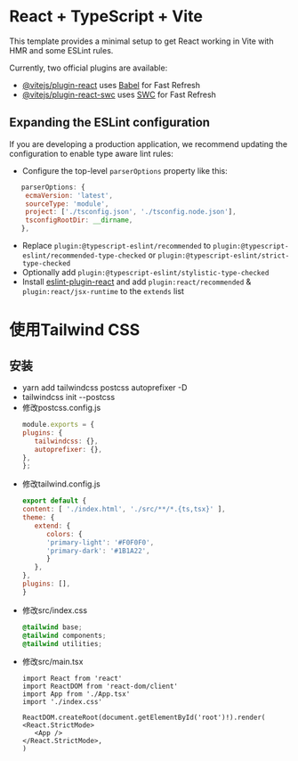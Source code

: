 # React + TypeScript + Vite

This template provides a minimal setup to get React working in Vite with HMR and some ESLint rules.

Currently, two official plugins are available:

- [@vitejs/plugin-react](https://github.com/vitejs/vite-plugin-react/blob/main/packages/plugin-react/README.md) uses [Babel](https://babeljs.io/) for Fast Refresh
- [@vitejs/plugin-react-swc](https://github.com/vitejs/vite-plugin-react-swc) uses [SWC](https://swc.rs/) for Fast Refresh

## Expanding the ESLint configuration

If you are developing a production application, we recommend updating the configuration to enable type aware lint rules:

- Configure the top-level `parserOptions` property like this:

```js
   parserOptions: {
    ecmaVersion: 'latest',
    sourceType: 'module',
    project: ['./tsconfig.json', './tsconfig.node.json'],
    tsconfigRootDir: __dirname,
   },
```

- Replace `plugin:@typescript-eslint/recommended` to `plugin:@typescript-eslint/recommended-type-checked` or `plugin:@typescript-eslint/strict-type-checked`
- Optionally add `plugin:@typescript-eslint/stylistic-type-checked`
- Install [eslint-plugin-react](https://github.com/jsx-eslint/eslint-plugin-react) and add `plugin:react/recommended` & `plugin:react/jsx-runtime` to the `extends` list

# 使用Tailwind CSS 
## 安装
 - yarn add tailwindcss postcss autoprefixer -D
 - tailwindcss init --postcss
 - 修改postcss.config.js
   ```js
   module.exports = {
   plugins: {
      tailwindcss: {},
      autoprefixer: {},
   },
   };
   ```
 - 修改tailwind.config.js
   ```js
   export default {
   content: [ './index.html', './src/**/*.{ts,tsx}' ],
   theme: {
      extend: {
         colors: {
         'primary-light': '#F0F0F0',
         'primary-dark': '#1B1A22',
         }
      },
   },
   plugins: [],
   }
   ```
 - 修改src/index.css
   ```css
   @tailwind base;
   @tailwind components;
   @tailwind utilities;
   ```
 - 修改src/main.tsx
   ```tsx
   import React from 'react'
   import ReactDOM from 'react-dom/client'
   import App from './App.tsx'
   import './index.css'

   ReactDOM.createRoot(document.getElementById('root')!).render(
   <React.StrictMode>
      <App />
   </React.StrictMode>,
   )
   ```